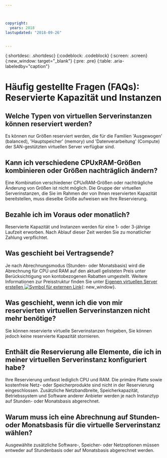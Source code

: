 ```yaml
---



copyright:
  years: 2018
lastupdated: "2018-09-26"


---
```


{:shortdesc: .shortdesc}
{:codeblock: .codeblock}
{:screen: .screen}
{:new_window: target="_blank"}
{:pre: .pre}
{:table: .aria-labeledby="caption"}

# Häufig gestellte Fragen (FAQs): Reservierte Kapazität und Instanzen 

## Welche Typen von virtuellen Serverinstanzen können reserviert werden?
Es können nur Größen reserviert werden, die für die Familien 'Ausgewogen' (balanced), 'Hauptspeicher' (memory) und 'Datenverarbeitung' (Compute) der SAN-gestützten virtuellen Server verfügbar sind.

## Kann ich verschiedene CPUxRAM-Größen kombinieren oder Größen nachträglich ändern?
Eine Kombination verschiedener CPUxRAM-Größen oder nachträgliche Änderung von Größen ist nicht möglich. Die Gruppe der virtuellen Serverinstanzen, die Sie im Rahmen der von Ihnen reservierten Kapazität bereitstellen, muss dieselbe Größe aufweisen wie Ihre Reservierung. 

## Bezahle ich im Voraus oder monatlich?
Reservierte Kapazität und Instanzen werden für eine 1- oder 3-jährige Laufzeit erworben. Nach Ablauf dieser Zeit werden Sie zu monatlicher Zahlung verpflichtet. 

## Was geschieht bei Vertragsende?
Je nach Abrechnungsmodus (Stunden- oder Monatsbasis) wird die Abrechnung für CPU und RAM auf den aktuell gelisteten Preis unter Berücksichtigung von kontobezogenen Rabatten umgestellt. Weitere Informationen zur Preisstruktur finden Sie unter [Eigenen virtuellen Server erstellen ![Symbol für externen Link](../icons/launch-glyph.svg "Symbol für externen Link")](https://www.ibm.com/cloud-computing/bluemix/virtual-servers){: new_window}.

## Was geschieht, wenn ich die von mir reservierten virtuellen Serverinstanzen nicht mehr benötige?
Sie können reservierte virtuelle Serverinstanzen freigeben, Sie können jedoch keine reservierte Kapazität stornieren.

## Enthält die Reservierung alle Elemente, die ich in meiner virtuellen Serverinstanz konfiguriert habe?
Ihre Reservierung umfasst lediglich CPU und RAM. Die primäre Platte sowie kostenfreie Netz- oder Speicherprodukte sind nicht in der Reservierung eingeschlossen. Zusätzliche Netzbandbreite, Speicherkapazität, Betriebssystem und Software anderer Anbieter werden je nach Instanztyp auf Stunden- oder Monatsbasis abgerechnet.

## Warum muss ich eine Abrechnung auf Stunden- oder Monatsbasis für die virtuelle Serverinstanz wählen?
Ausgewählte zusätzliche Software-, Speicher- oder Netzoptionen müssen entweder auf Stundenbasis oder auf Monatsbasis abgerechnet werden. 

